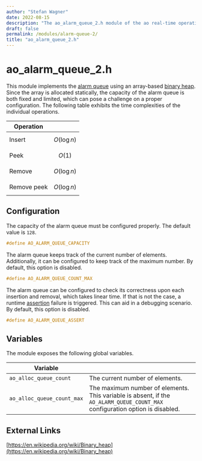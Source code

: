 ```yaml
---
author: "Stefan Wagner"
date: 2022-08-15
description: "The ao_alarm_queue_2.h module of the ao real-time operating system."
draft: false
permalink: /modules/alarm-queue-2/
title: "ao_alarm_queue_2.h"
---
```


# ao_alarm_queue_2.h

This module implements the [alarm queue](../alarm-queue.md) using an array-based [binary heap](../binary-heaps.md). Since the array is allocated statically, the capacity of the alarm queue is both fixed and limited, which can pose a challenge on a proper configuration. The following table exhibits the time complexities of the individual operations.

| Operation | |
|-----------|-|
| Insert | $$O(\log n)$$ |
| Peek | $$O(1)$$ |
| Remove | $$O(\log n)$$ |
| Remove peek | $$O(\log n)$$ |

## Configuration

The capacity of the alarm queue must be configured properly. The default value is `128`.

```c
#define AO_ALARM_QUEUE_CAPACITY
```

The alarm queue keeps track of the current number of elements. Additionally, it can be configured to keep track of the maximum number. By default, this option is disabled.

```c
#define AO_ALARM_QUEUE_COUNT_MAX
```

The alarm queue can be configured to check its correctness upon each insertion and removal, which takes linear time. If that is not the case, a runtime [assertion](../assertions.md) failure is triggered. This can aid in a debugging scenario. By default, this option is disabled.

```c
#define AO_ALARM_QUEUE_ASSERT
```

## Variables

The module exposes the following global variables.

| Variable | |
|----------|-|
| `ao_alloc_queue_count` | The current number of elements. |
| `ao_alloc_queue_count_max` | The maximum number of elements. This variable is absent, if the `AO_ALARM_QUEUE_COUNT_MAX` configuration option is disabled. |

## External Links

[https://en.wikipedia.org/wiki/Binary_heap](https://en.wikipedia.org/wiki/Binary_heap)
